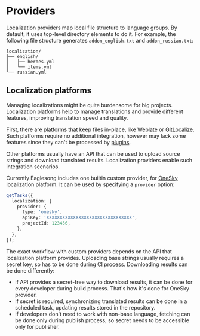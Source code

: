 # Providers

Localization providers map local file structure to language groups. By default, it uses top-level
directory elements to do it. For example, the following file structure generates `addon_english.txt`
and `addon_russian.txt`:

```
localization/
├── english/
│   ├── heroes.yml
│   └── items.yml
└── russian.yml
```

## Localization platforms

Managing localizations might be quite burdensome for big projects. Localization platforms help to
manage translations and provide different features, improving translation speed and quality.

First, there are platforms that keep files in-place, like [Weblate](https://weblate.org/) or
[GitLocalize](https://gitlocalize.com/). Such platforms require no additional integration, however
may lack some features since they can't be processed by
[plugins](/commands/build/localization/plugins).

Other platforms usually have an API that can be used to upload source strings and download
translated results. Localization providers enable such integration scenarios.

Currently Eaglesong includes one builtin custom provider, for [OneSky](https://www.oneskyapp.com/)
localization platform. It can be used by specifying a `provider` option:

```ts
getTasks({
  localization: {
    provider: {
      type: 'onesky',
      apiKey: 'XXXXXXXXXXXXXXXXXXXXXXXXXXXXXXXX',
      projectId: 123456,
    },
  },
});
```

The exact workflow with custom providers depends on the API that localization platform provides.
Uploading base strings usually requires a secret key, so has to be done during
[CI process](/environment#devops). Downloading results can be done differently:

- If API provides a secret-free way to download results, it can be done for every developer during
  build process. That's how it's done for OneSky provider.
- If secret is required, synchronizing translated results can be done in a scheduled task, updating
  results stored in the repository.
- If developers don't need to work with non-base language, fetching can be done only during publish
  process, so secret needs to be accessible only for publisher.

